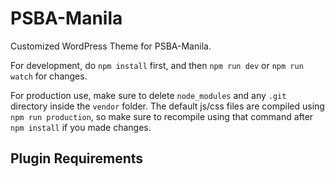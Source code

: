 # PSBA-Manila

Customized WordPress Theme for PSBA-Manila.

For development, do `npm install` first, and then `npm run dev` or `npm run watch` for changes.

For production use, make sure to delete `node_modules` and any `.git` directory inside the `vendor` folder. The default js/css files are compiled using `npm run production`, so make sure to recompile using that command after `npm install` if you made changes.

## Plugin Requirements


